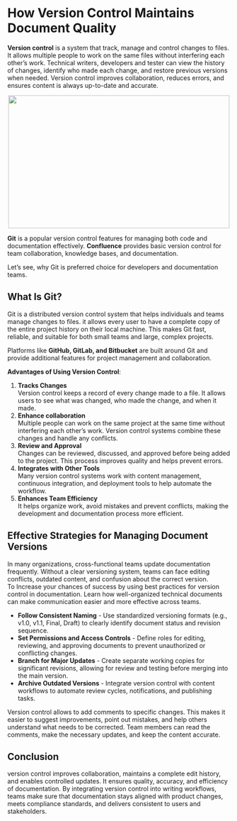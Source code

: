 # How Version Control Maintains Document Quality  
**Version control** is a system that track, manage and control changes to files. It allows multiple people to work on the same files without interfering each other’s work. Technical writers, developers and tester can view the history of changes, identify who made each change, and restore previous versions when needed. Version control improves collaboration, reduces errors, and ensures content is always up-to-date and accurate.  
<p align=center>
<img src=https://github.com/user-attachments/assets/8c12aa9f-c299-4d52-b690-1a95915acd7b width=500 height=300
</p>

**Git** is a popular version control features for managing both code and documentation effectively. **Confluence** provides basic version control for team collaboration, knowledge bases, and documentation.  

Let’s see, why Git is preferred choice for developers and documentation teams.  

## What Is Git?  
Git is a distributed version control system that helps individuals and teams manage changes to files. it allows every user to have a complete copy of the entire project history on their local machine. This makes Git fast, reliable, and suitable for both small teams and large, complex projects.  

Platforms like **GitHub, GitLab, and Bitbucket** are built around Git and provide additional features for project management and collaboration.  

**Advantages of Using Version Control**:  
1.	**Tracks Changes**  
   Version control keeps a record of every change made to a file. It allows users to see what was changed, who made the change, and when it made.
2.	**Enhance collaboration**  
   Multiple people can work on the same project at the same time without interfering each other’s work. Version control systems combine these changes and handle any conflicts.
3.	**Review and Approval**  
Changes can be reviewed, discussed, and approved before being added to the project. This process improves quality and helps prevent errors.
4.	**Integrates with Other Tools**  
Many version control systems work with content management, continuous integration, and deployment tools to help automate the workflow.
5.	**Enhances Team Efficiency**  
It helps organize work, avoid mistakes and prevent conflicts, making the development and documentation process more efficient.

## Effective Strategies for Managing Document Versions  
In many organizations, cross-functional teams update documentation frequently. Without a clear versioning system, teams can face editing conflicts, outdated content, and confusion about the correct version.  
To Increase your chances of success by using best practices for version control in documentation. Learn how well-organized technical documents can make communication easier and more effective across teams.  
- **Follow Consistent Naming** - Use standardized versioning formats (e.g., v1.0, v1.1, Final, Draft) to clearly identify document status and revision sequence.
- **Set Permissions and Access Controls** - Define roles for editing, reviewing, and approving documents to prevent unauthorized or conflicting changes.  
- **Branch for Major Updates** - Create separate working copies for significant revisions, allowing for review and testing before merging into the main version.  
- **Archive Outdated Versions** - Integrate version control with content workflows to automate review cycles, notifications, and publishing tasks.
    
Version control allows to add comments to specific changes. This makes it easier to suggest improvements, point out mistakes, and help others understand what needs to be corrected. Team members can read the comments, make the necessary updates, and keep the content accurate.  

## Conclusion   
version control improves collaboration, maintains a complete edit history, and enables controlled updates. It ensures quality, accuracy, and efficiency of documentation. By integrating version control into writing workflows, teams make sure that documentation stays aligned with product changes, meets compliance standards, and delivers consistent to users and stakeholders.









